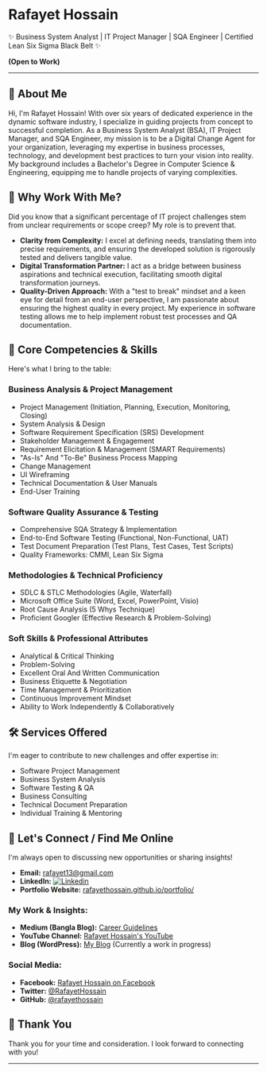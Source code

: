# Rafayet Hossain

✨ Business System Analyst | IT Project Manager | SQA Engineer | Certified Lean Six Sigma Black Belt ✨

**(Open to Work)**

---

## 👋 About Me

Hi, I'm Rafayet Hossain! With over six years of dedicated experience in the dynamic software industry, I specialize in guiding projects from concept to successful completion. As a Business System Analyst (BSA), IT Project Manager, and SQA Engineer, my mission is to be a Digital Change Agent for your organization, leveraging my expertise in business processes, technology, and development best practices to turn your vision into reality. My background includes a Bachelor's Degree in Computer Science & Engineering, equipping me to handle projects of varying complexities.

## 🚀 Why Work With Me?

Did you know that a significant percentage of IT project challenges stem from unclear requirements or scope creep? My role is to prevent that.

*   **Clarity from Complexity:** I excel at defining needs, translating them into precise requirements, and ensuring the developed solution is rigorously tested and delivers tangible value.
*   **Digital Transformation Partner:** I act as a bridge between business aspirations and technical execution, facilitating smooth digital transformation journeys.
*   **Quality-Driven Approach:** With a "test to break" mindset and a keen eye for detail from an end-user perspective, I am passionate about ensuring the highest quality in every project. My experience in software testing allows me to help implement robust test processes and QA documentation.

## 🎯 Core Competencies & Skills

Here's what I bring to the table:

### Business Analysis & Project Management
*   Project Management (Initiation, Planning, Execution, Monitoring, Closing)
*   System Analysis & Design
*   Software Requirement Specification (SRS) Development
*   Stakeholder Management & Engagement
*   Requirement Elicitation & Management (SMART Requirements)
*   "As-Is" And "To-Be" Business Process Mapping
*   Change Management
*   UI Wireframing
*   Technical Documentation & User Manuals
*   End-User Training

### Software Quality Assurance & Testing
*   Comprehensive SQA Strategy & Implementation
*   End-to-End Software Testing (Functional, Non-Functional, UAT)
*   Test Document Preparation (Test Plans, Test Cases, Test Scripts)
*   Quality Frameworks: CMMI, Lean Six Sigma

### Methodologies & Technical Proficiency
*   SDLC & STLC Methodologies (Agile, Waterfall)
*   Microsoft Office Suite (Word, Excel, PowerPoint, Visio)
*   Root Cause Analysis (5 Whys Technique)
*   Proficient Googler (Effective Research & Problem-Solving)

### Soft Skills & Professional Attributes
*   Analytical & Critical Thinking
*   Problem-Solving
*   Excellent Oral And Written Communication
*   Business Etiquette & Negotiation
*   Time Management & Prioritization
*   Continuous Improvement Mindset
*   Ability to Work Independently & Collaboratively

## 🛠️ Services Offered

I'm eager to contribute to new challenges and offer expertise in:

*   Software Project Management
*   Business System Analysis
*   Software Testing & QA
*   Business Consulting
*   Technical Document Preparation
*   Individual Training & Mentoring

## 🔗 Let's Connect / Find Me Online

I'm always open to discussing new opportunities or sharing insights!

*   **Email:** [rafayet13@gmail.com](mailto:rafayet13@gmail.com)
*   **LinkedIn:** [![Linkedin](https://img.shields.io/badge/-LinkedIn-blue?style=flat&logo=Linkedin&logoColor=white)](https://www.linkedin.com/in/rafayethossain/)
*   **Portfolio Website:** [rafayethossain.github.io/portfolio/](https://rafayethossain.github.io/portfolio/)

### My Work & Insights:
*   **Medium (Bangla Blog):** [Career Guidelines](https://rafayethossain.medium.com/)
*   **YouTube Channel:** [Rafayet Hossain's YouTube](https://www.youtube.com/channel/UCsTNdhx0etbm-571LVTCW2g/featured?view_as=subscriber)
*   **Blog (WordPress):** [My Blog](https://rafayet13.wordpress.com/) (Currently a work in progress)

### Social Media:
*   **Facebook:** [Rafayet Hossain on Facebook](https://www.facebook.com/rafayethossain13)
*   **Twitter:** [@RafayetHossain](https://twitter.com/RafayetHossain/)
*   **GitHub:** [@rafayethossain](https://github.com/rafayethossain)

## 🙏 Thank You

Thank you for your time and consideration. I look forward to connecting with you!

---
